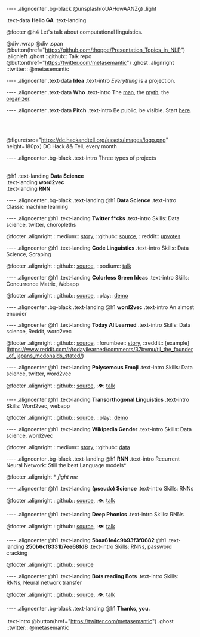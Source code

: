 ---- .aligncenter .bg-black
@unsplash(oUAHowAANZg) .light


.text-data **Hello GA**
.text-landing

@footer
 @h4 Let's talk about computational linguistics.
 
 @div .wrap @div .span
  @button(href="https://github.com/thoppe/Presentation_Topics_in_NLP") .alignleft .ghost
   ::github:: Talk repo
  @button(href="https://twitter.com/metasemantic") .ghost .alignright
   ::twitter:: @metasemantic

---- .aligncenter 
.text-data **Idea**
.text-intro _Everything_ is a projection.

---- .aligncenter 
.text-data **Who**
.text-intro The [man](http://thoppe.github.io/), the [myth](https://en.wikipedia.org/wiki/Impostor_syndrome), the [organizer](https://www.meetup.com/DC-Hack-and-Tell/).

---- .aligncenter 
.text-data **Pitch**
.text-intro Be public, be visible. Start [here](https://dc.hackandtell.org/).

<br><br>

@figure(src="https://dc.hackandtell.org/assets/images/logo.png" height=180px) DC Hack && Tell, every month

---- .aligncenter .bg-black
.text-intro Three types of projects
<br><br>

@h1
	.text-landing **Data Science**
	<br>
	.text-landing **word2vec**
	<br>
	.text-landing **RNN** 

---- .aligncenter .bg-black
.text-landing @h1 **Data Science**
.text-intro Classic machine learning


---- .aligncenter 
@h1 .text-landing **Twitter f*cks**
.text-intro Skills: Data science, twitter, choropleths

@footer
	.alignright ::medium:: [story](https://hackernoon.com/washington-d-c-gives-no-fucks-be51aa152fe), ::github:: [source](https://github.com/thoppe/twitterf_cks/), ::reddit:: [upvotes](https://www.reddit.com/r/dataisbeautiful/comments/6rosek/fuuuuck_orthographic_repetition_on_twitter_oc/)


---- .aligncenter 
@h1 .text-landing **Code Linguistics**
.text-intro Skills: Data Science, Scraping

@footer
	.alignright ::github:: [source](https://github.com/thoppe/code-linguistics),
	::podium:: [talk](http://thoppe.github.io/code-linguistics/HnC_presentation.html#/)

---- .aligncenter 
@h1 .text-landing **Colorless Green Ideas**
.text-intro Skills: Concurrence Matrix, Webapp

@footer
	.alignright ::github:: [source](https://github.com/thoppe/Colorless-Green-Ideas), ::play:: [demo](https://flask-colorless.herokuapp.com/)

---- .aligncenter .bg-black
.text-landing @h1 **word2vec**
.text-intro An almost encoder

---- .aligncenter 
@h1 .text-landing **Today AI Learned**
.text-intro Skills: Data science, Reddit, word2vec

@footer
	.alignright ::github:: [source](https://github.com/thoppe/today-AI-learned), ::forumbee:: [story](https://www.buzzfeednews.com/article/hamzashaban/today-ai-learned#.vb7XmQbMD),  ::reddit:: [example] (https://www.reddit.com/r/todayilearned/comments/37bvmu/til_the_founder_of_japans_mcdonalds_stated/) 


---- .aligncenter 
@h1 .text-landing **Polysemous Emoji**
.text-intro Skills: Data science, twitter, word2vec

@footer
	.alignright ::github:: [source](https://github.com/thoppe/polysemous-emoji), ::eye:: [talk](http://thoppe.github.io/polysemous-emoji/HnT_pres.html#/)


---- .aligncenter 
@h1 .text-landing **Transorthogonal Linguistics**
.text-intro Skills: Word2vec, webapp

@footer
	.alignright ::github:: [source](https://github.com/thoppe/transorthogonal-linguistics), ::play:: [demo](https://transorthogonal-linguistics.herokuapp.com/)


---- .aligncenter 
@h1 .text-landing **Wikipedia Gender**
.text-intro Skills: Data science, word2vec

@footer
	.alignright ::medium:: [story](https://medium.com/athena-talks/what-does-wikipedia-think-of-your-gender-384ce33a870c), ::github:: [data](https://gist.github.com/thoppe/e9d5ba72fcfc3089a0ca223acc6a09cd)


---- .aligncenter .bg-black
.text-landing @h1 **RNN**
.text-intro Recurrent Neural Network: Still the best Language models*

@footer
	.alignright * _fight me_

---- .aligncenter 
@h1 .text-landing **(pseudo) Science**
.text-intro Skills: RNNs

@footer
	.alignright ::github:: [source](https://github.com/thoppe/RNN_science_titles), ::eye:: [talk](http://thoppe.github.io/RNN_science_titles/HnT_RNN_arXiv.html#/)

---- .aligncenter 
@h1 .text-landing **Deep Phonics**
.text-intro Skills: RNNs

@footer
	.alignright ::github:: [source](https://github.com/thoppe/deep-phonics), ::eye:: [talk](http://thoppe.github.io/deep-phonics/HnT_pres.html#/)


---- .aligncenter 
@h1 .text-landing **5baa61e4c9b93f3f0682**
@h1 .text-landing **250b6cf8331b7ee68fd8**
.text-intro Skills: RNNs, password cracking

@footer
	.alignright ::github:: [source](https://github.com/thoppe/5baa61e4c9b93f3f0682250b6cf8331b7ee68fd8)


---- .aligncenter 
@h1 .text-landing **Bots reading Bots**
.text-intro Skills: RNNs, Neural network transfer

@footer
	.alignright ::github:: [source](https://thoppe.github.io/bots-reading-bots/HnT_pres.html), ::eye:: [talk](https://thoppe.github.io/bots-reading-bots/HnT_pres.html#/)


---- .aligncenter .bg-black
.text-landing @h1 **Thanks, you.**
<br><br>
.text-intro  @button(href="https://twitter.com/metasemantic") .ghost ::twitter:: @metasemantic




